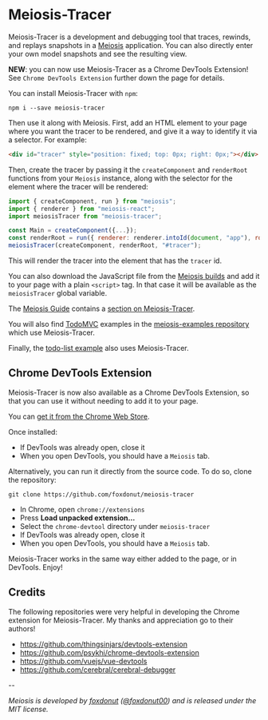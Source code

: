 # Meiosis-Tracer

Meiosis-Tracer is a development and debugging tool that traces, rewinds, and replays snapshots in a
[Meiosis](http://meiosis.js.org) application. You can also directly enter your own model snapshots
and see the resulting view.

**NEW**: you can now use Meiosis-Tracer as a Chrome DevTools Extension! See `Chrome DevTools Extension` further down the page for details.

You can install Meiosis-Tracer with `npm`:

```
npm i --save meiosis-tracer
```

Then use it along with Meiosis. First, add an HTML element to your page where you want the tracer
to be rendered, and give it a way to identify it via a selector. For example:

```html
<div id="tracer" style="position: fixed; top: 0px; right: 0px;"></div>
```

Then, create the tracer by passing it the `createComponent` and `renderRoot` functions from your
`Meiosis` instance, along with the selector for the element where the tracer will be rendered:

```javascript
import { createComponent, run } from "meiosis";
import { renderer } from "meiosis-react";
import meiosisTracer from "meiosis-tracer";

const Main = createComponent({...});
const renderRoot = run({ renderer: renderer.intoId(document, "app"), rootComponent: Main });
meiosisTracer(createComponent, renderRoot, "#tracer");
```

This will render the tracer into the element that has the `tracer` id.

You can also download the JavaScript file from the [Meiosis builds](http://meiosis.js.org/builds) and add it to your page with a plain `<script>` tag. In that case it will be available as the `meiosisTracer` global variable.

The [Meiosis Guide](https://www.gitbook.com/book/foxdonut/meiosis-guide/) contains a
[section on Meiosis-Tracer](https://foxdonut.gitbooks.io/meiosis-guide/content/tracing_and_debugging.html).

You will also find [TodoMVC](http://todomvc.com) examples in the
[meiosis-examples repository](https://github.com/foxdonut/meiosis-examples/tree/master/examples/todomvc) which use Meiosis-Tracer.

Finally, the [todo-list example](https://github.com/foxdonut/meiosis-examples/tree/master/examples/todo-list)
also uses Meiosis-Tracer.

## Chrome DevTools Extension

Meiosis-Tracer is now also available as a Chrome DevTools Extension, so that you can use it without needing to add it to your page.

You can [get it from the Chrome Web Store](https://chrome.google.com/webstore/detail/meiosis-tracer/dkopklbedmgjejahhfkfklpkgdnigjii).

Once installed:

- If DevTools was already open, close it
- When you open DevTools, you should have a `Meiosis` tab.

Alternatively, you can run it directly from the source code. To do so, clone the repository:

```
git clone https://github.com/foxdonut/meiosis-tracer
```

- In Chrome, open `chrome://extensions`
- Press **Load unpacked extension...**
- Select the `chrome-devtool` directory under `meiosis-tracer`
- If DevTools was already open, close it
- When you open DevTools, you should have a `Meiosis` tab.

Meiosis-Tracer works in the same way either added to the page, or in DevTools. Enjoy!

## Credits

The following repositories were very helpful in developing the Chrome extension for Meiosis-Tracer. My thanks and appreciation go to their authors!

- https://github.com/thingsinjars/devtools-extension
- https://github.com/psykhi/chrome-devtools-extension
- https://github.com/vuejs/vue-devtools
- https://github.com/cerebral/cerebral-debugger

--

_Meiosis is developed by [foxdonut](https://github.com/foxdonut)
([@foxdonut00](http://twitter.com/foxdonut00)) and is released under the MIT license._

